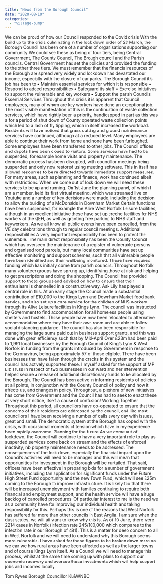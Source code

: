 ```yaml
---
title: "News from the Borough Council"
date: "2020-08-10"
categories: 
  - "village-pump"
---
```


We can be proud of how our Council responded to the Covid crisis With the build up to the crisis culminating in the lock down order of 23 March, the Borough Council has been one of a number of organisations supporting our community We could see these as being of four tiers, being Central Government, The County Council, The Brough council and the Parish councils. Central Government has set the policies and provided the funding to the other three tiers. We must remember that the financial resources of the Borough are spread very widely and lockdown has devastated our income, especially with the closure of car parks. The Borough Council it’s job has been to • Maintain essential services for which it is responsible • Respond to added responsibilities • Safeguard its staff • Exercise initiatives to support the vulnerable and key workers • Support the parish Councils Essential Services Throughout this crisis it is apparent that Council employees, many of whom are key workers have done an exceptional job. The most visible manifestation of this is the continuation of waste collection services, which have rightly been a priority, handicapped in part as this was a for a period of shut down of County operated waste collection points which led to a rash of fly tipping, which in itself increased the workload. Residents will have noticed that grass cutting and ground maintenance services have continued, although at a reduced level. Many employees are able to continue their work from home and none have been furloughed. Some employees have been transferred to other jobs. The Council offices and depots have been closed to visitors. Some services have had to be suspended, for example home visits and property maintenance. The democratic process has been disrupted, with councillor meetings being suspended and only now restored using meeting software. This in itself has allowed resources to be re directed towards immediate support measures. For many areas, such as planning and finance, work has continued albeit with restrictions. When we come out of lock down we will need these services to be up and running. On 1st June the planning panel, of which I am a member, held its first virtual meeting, which was streamed live on Youtube and a number of key decisions were made, including the decision to allow the building of a McDonalds in Downham Market Certain functions have been suspended, for example the Alive West Norfolk Leisure facilities, although in an excellent initiative these have set up creche facilities for NHS workers at the QEH, as well as granting free parking to NHS staff and keyworkers. As we all know all public events have been cancelled, from the VE day celebrations through to regular council meetings. Additional responsibilities A very important responsibility has been to protect the vulnerable. The main direct responsibility has been the County Council which has overseen the maintenance of a register of vulnerable persons and organised food parcels, but many local communities have set up effective monitoring and support schemes, such that all vulnerable people have been identified and their wellbeing monitored. These have required funding which has initially come from parish councils. Throughout Norfolk many volunteer groups have sprung up, identifying those at risk and helping to get prescriptions and doing the shopping. The Council has provided support to these groups and advised on how to ensure that their enthusiasm is channelled in a constructive way. Ask Lily has played a central role in this. At an early stage the Council made a substantial contribution of £10,000 to the Kings Lynn and Downham Market food bank service, and also set up a care service for the children of NHS workers through its Alive Leisure facilities in Kings Lynn. The council was instructed by Government to find accommodation for all homeless people using shelters and hostels. Those people have now been relocated to alternative accommodation where they have their own room and are able to follow social distancing guidance. The council has also been responsible for managing the large sums paid out in business support grants, and this was done with great efficiency such that by Mid-April Over £23m had been paid to 1,991 local businesses by the Borough Council of King’s Lynn & West Norfolk in funding from the grants introduced by Government in response to the Coronavirus, being approximately 57 of those eligible. There have been businesses that have fallen through the cracks in this system and the council has actively supported these. I myself asked for the support of MP Liz Truss in respect of two businesses in our ward and her intervention helped secure a release of additional discretionary funds to be allocated by the Borough. The Council has been active in informing residents of policies at all points, in conjunction with the County Council of policy and how it affects us, and changes in policy. Throughout, a plethora of new initiatives has come from Government and the Council has had to seek to enact these at very short notice, itself a cause of confusion! Working Together Throughout this period, all councillors have co-operated to ensure that the concerns of their residents are addressed by the council, and like most councillors I have been receiving a number of calls every day with issues, great and small. The democratic system at the Borough has coped with the crisis, with occasional moments of tension which have in my experience been rapidly overcome. Planning for the future As we come out of lockdown, the Council will continue to have a very important role to play as suspended services come back on stream and the effects of enforced inactivity, nb property maintenance needs to be addressed. The consequences of the lock down, especially the financial impact upon the Council’s activities will need to be managed and this will mean that opportunities for investment in the Borough will be curtailed. That said, officers have been effective in preparing bids for a number of government initiatives, including tan application for significant funds under the Future High Street Fund opportunity and the new Town Fund, which will see £25m coming to the Borough to improve infrastructure. It is likely too that there will be increased unemployment with families continuing to require both financial and employment support, and the health service will have a huge backlog of cancelled procedures. Of particular interest to me is the need we as a community have for improving our individual health and taking responsibility for this. Perhaps this is one of the reasons that West Norfolk has suffered far more than other councils in East Anglia. I am sure when the dust settles, we will all want to know why this is. As of 10 June, there were 2214 cases in Norfolk (infection rate 245/100,000 which compares to the infection rate in our Borough of 481). This is a matter for deep concern to all in West Norfolk and we will need to understand why this Borough seems more vulnerable. I have asked for these figures to be broken down more so we can we how rural areas have been affected as well as the larger towns and of course Kings Lynn itself. As a Council we will need to manage this process, whilst at the same time coming up with plans to support our economic recovery and oversee those investments which will help support jobs and incomes locally

Tom Ryves Borough Councillor KL&WNBC
